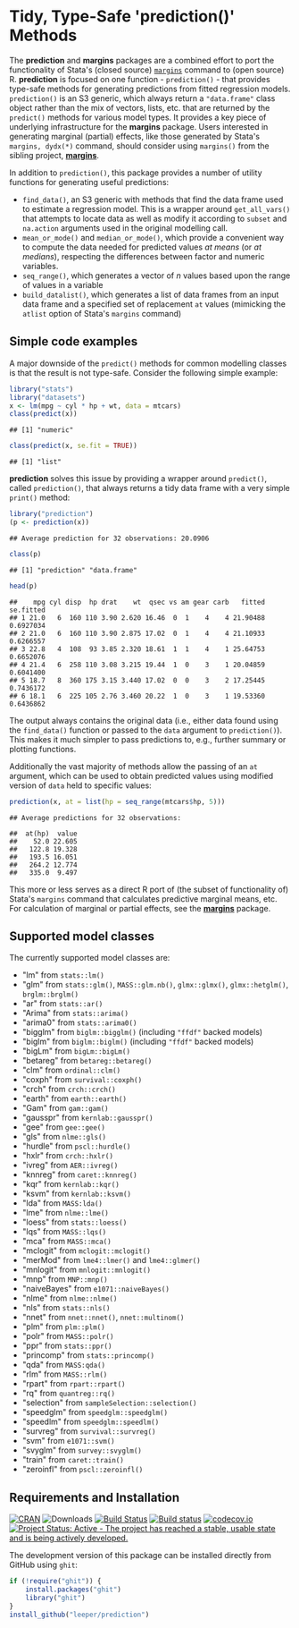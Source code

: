 
Tidy, Type-Safe 'prediction()' Methods
======================================

The **prediction** and **margins** packages are a combined effort to port the functionality of Stata's (closed source) [`margins`](http://www.stata.com/help.cgi?margins) command to (open source) R. **prediction** is focused on one function - `prediction()` - that provides type-safe methods for generating predictions from fitted regression models. `prediction()` is an S3 generic, which always return a `"data.frame"` class object rather than the mix of vectors, lists, etc. that are returned by the `predict()` methods for various model types. It provides a key piece of underlying infrastructure for the **margins** package. Users interested in generating marginal (partial) effects, like those generated by Stata's `margins, dydx(*)` command, should consider using `margins()` from the sibling project, [**margins**](https://cran.r-project.org/package=margins).

In addition to `prediction()`, this package provides a number of utility functions for generating useful predictions:

-   `find_data()`, an S3 generic with methods that find the data frame used to estimate a regression model. This is a wrapper around `get_all_vars()` that attempts to locate data as well as modify it according to `subset` and `na.action` arguments used in the original modelling call.
-   `mean_or_mode()` and `median_or_mode()`, which provide a convenient way to compute the data needed for predicted values *at means* (or *at medians*), respecting the differences between factor and numeric variables.
-   `seq_range()`, which generates a vector of *n* values based upon the range of values in a variable
-   `build_datalist()`, which generates a list of data frames from an input data frame and a specified set of replacement `at` values (mimicking the `atlist` option of Stata's `margins` command)

Simple code examples
--------------------

A major downside of the `predict()` methods for common modelling classes is that the result is not type-safe. Consider the following simple example:

``` r
library("stats")
library("datasets")
x <- lm(mpg ~ cyl * hp + wt, data = mtcars)
class(predict(x))
```

    ## [1] "numeric"

``` r
class(predict(x, se.fit = TRUE))
```

    ## [1] "list"

**prediction** solves this issue by providing a wrapper around `predict()`, called `prediction()`, that always returns a tidy data frame with a very simple `print()` method:

``` r
library("prediction")
(p <- prediction(x))
```

    ## Average prediction for 32 observations: 20.0906

``` r
class(p)
```

    ## [1] "prediction" "data.frame"

``` r
head(p)
```

    ##    mpg cyl disp  hp drat    wt  qsec vs am gear carb   fitted se.fitted
    ## 1 21.0   6  160 110 3.90 2.620 16.46  0  1    4    4 21.90488 0.6927034
    ## 2 21.0   6  160 110 3.90 2.875 17.02  0  1    4    4 21.10933 0.6266557
    ## 3 22.8   4  108  93 3.85 2.320 18.61  1  1    4    1 25.64753 0.6652076
    ## 4 21.4   6  258 110 3.08 3.215 19.44  1  0    3    1 20.04859 0.6041400
    ## 5 18.7   8  360 175 3.15 3.440 17.02  0  0    3    2 17.25445 0.7436172
    ## 6 18.1   6  225 105 2.76 3.460 20.22  1  0    3    1 19.53360 0.6436862

The output always contains the original data (i.e., either data found using the `find_data()` function or passed to the `data` argument to `prediction()`). This makes it much simpler to pass predictions to, e.g., further summary or plotting functions.

Additionally the vast majority of methods allow the passing of an `at` argument, which can be used to obtain predicted values using modified version of `data` held to specific values:

``` r
prediction(x, at = list(hp = seq_range(mtcars$hp, 5)))
```

    ## Average predictions for 32 observations:

    ##  at(hp)  value
    ##    52.0 22.605
    ##   122.8 19.328
    ##   193.5 16.051
    ##   264.2 12.774
    ##   335.0  9.497

This more or less serves as a direct R port of (the subset of functionality of) Stata's `margins` command that calculates predictive marginal means, etc. For calculation of marginal or partial effects, see the [**margins**](https://cran.r-project.org/package=margins) package.

Supported model classes
-----------------------

The currently supported model classes are:

-   "lm" from `stats::lm()`
-   "glm" from `stats::glm()`, `MASS::glm.nb()`, `glmx::glmx()`, `glmx::hetglm()`, `brglm::brglm()`
-   "ar" from `stats::ar()`
-   "Arima" from `stats::arima()`
-   "arima0" from `stats::arima0()`
-   "bigglm" from `biglm::bigglm()` (including `"ffdf"` backed models)
-   "biglm" from `biglm::biglm()` (including `"ffdf"` backed models)
-   "bigLm" from `bigLm::bigLm()`
-   "betareg" from `betareg::betareg()`
-   "clm" from `ordinal::clm()`
-   "coxph" from `survival::coxph()`
-   "crch" from `crch::crch()`
-   "earth" from `earth::earth()`
-   "Gam" from `gam::gam()`
-   "gausspr" from `kernlab::gausspr()`
-   "gee" from `gee::gee()`
-   "gls" from `nlme::gls()`
-   "hurdle" from `pscl::hurdle()`
-   "hxlr" from `crch::hxlr()`
-   "ivreg" from `AER::ivreg()`
-   "knnreg" from `caret::knnreg()`
-   "kqr" from `kernlab::kqr()`
-   "ksvm" from `kernlab::ksvm()`
-   "lda" from `MASS:lda()`
-   "lme" from `nlme::lme()`
-   "loess" from `stats::loess()`
-   "lqs" from `MASS::lqs()`
-   "mca" from `MASS::mca()`
-   "mclogit" from `mclogit::mclogit()`
-   "merMod" from `lme4::lmer()` and `lme4::glmer()`
-   "mnlogit" from `mnlogit::mnlogit()`
-   "mnp" from `MNP::mnp()`
-   "naiveBayes" from `e1071::naiveBayes()`
-   "nlme" from `nlme::nlme()`
-   "nls" from `stats::nls()`
-   "nnet" from `nnet::nnet()`, `nnet::multinom()`
-   "plm" from `plm::plm()`
-   "polr" from `MASS::polr()`
-   "ppr" from `stats::ppr()`
-   "princomp" from `stats::princomp()`
-   "qda" from `MASS:qda()`
-   "rlm" from `MASS::rlm()`
-   "rpart" from `rpart::rpart()`
-   "rq" from `quantreg::rq()`
-   "selection" from `sampleSelection::selection()`
-   "speedglm" from `speedglm::speedglm()`
-   "speedlm" from `speedglm::speedlm()`
-   "survreg" from `survival::survreg()`
-   "svm" from `e1071::svm()`
-   "svyglm" from `survey::svyglm()`
-   "train" from `caret::train()`
-   "zeroinfl" from `pscl::zeroinfl()`

Requirements and Installation
-----------------------------

[![CRAN](http://www.r-pkg.org/badges/version/prediction)](https://cran.r-project.org/package=prediction) ![Downloads](http://cranlogs.r-pkg.org/badges/prediction) [![Build Status](https://travis-ci.org/leeper/prediction.svg?branch=master)](https://travis-ci.org/leeper/prediction) [![Build status](https://ci.appveyor.com/api/projects/status/a4tebeoa98cq07gy/branch/master?svg=true)](https://ci.appveyor.com/project/leeper/prediction/branch/master) [![codecov.io](http://codecov.io/github/leeper/prediction/coverage.svg?branch=master)](http://codecov.io/github/leeper/prediction?branch=master) [![Project Status: Active - The project has reached a stable, usable state and is being actively developed.](http://www.repostatus.org/badges/latest/active.svg)](http://www.repostatus.org/#active)

The development version of this package can be installed directly from GitHub using `ghit`:

``` r
if (!require("ghit")) {
    install.packages("ghit")
    library("ghit")
}
install_github("leeper/prediction")
```
